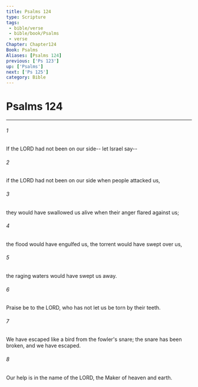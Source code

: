 ```yaml
---
title: Psalms 124
type: Scripture
tags:
 - bible/verse
 - bible/book/Psalms
 - verse
Chapter: Chapter124
Book: Psalms
Aliases: [Psalms 124]
previous: ['Ps 123']
up: ['Psalms']
next: ['Ps 125']
category: Bible
---
```

# Psalms 124

***


###### 1 
If the LORD had not been on our side-- let Israel say-- 

###### 2 
if the LORD had not been on our side when people attacked us, 

###### 3 
they would have swallowed us alive when their anger flared against us; 

###### 4 
the flood would have engulfed us, the torrent would have swept over us, 

###### 5 
the raging waters would have swept us away. 

###### 6 
Praise be to the LORD, who has not let us be torn by their teeth. 

###### 7 
We have escaped like a bird from the fowler's snare; the snare has been broken, and we have escaped. 

###### 8 
Our help is in the name of the LORD, the Maker of heaven and earth. 
